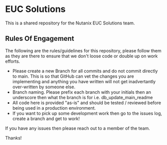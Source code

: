 
# EUC Solutions

This is a shared repository for the Nutanix EUC Solutions team. 

## Rules Of Engagement

The following are the rules/guidelines for this repository, please follow them as they are there to ensure that we don't loose code or double up on work efforts.

- Please create a new Branch for all commits and do not commit directly to main. This is so that GitHub can vet the changes you are implementing and anything you have written will not get inadvertantly over-written by someone else.
- Branch naming. Please prefix each branch with your initials then an underscore then what the branch is for i.e. db_update_main_readme
- All code here is provided "as-is" and should be tested / reviewed before being used in a production environment.
- If you want to pick up some development work then go to the issues log, create a branch and get to work!

If you have any issues then please reach out to a member of the team.

Thanks!